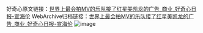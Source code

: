 好奇心原文链接：[世界上最会拍MV的乐队接了红星美凯龙的广告_商业_好奇心日报-宣海伦](https://www.qdaily.com/articles/7833.html)
WebArchive归档链接：[世界上最会拍MV的乐队接了红星美凯龙的广告_商业_好奇心日报-宣海伦](http://web.archive.org/web/20190623172956/https://www.qdaily.com/articles/7833.html)
![image](http://ww3.sinaimg.cn/large/007d5XDply1g3wjzbqxi8j30u046g4qp)